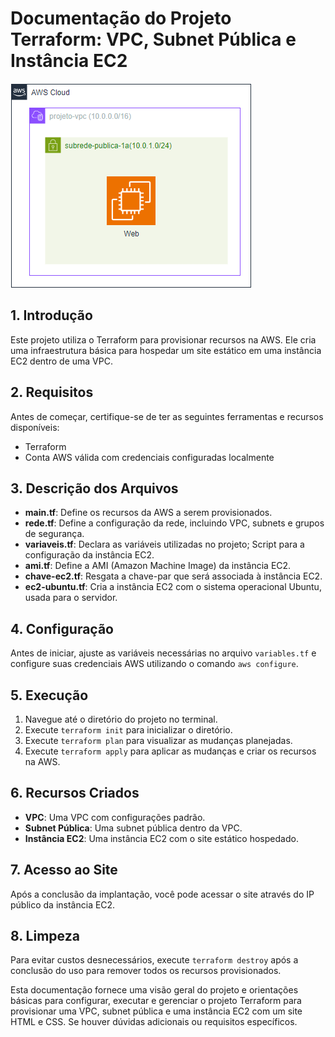 # Documentação do Projeto Terraform: VPC, Subnet Pública e Instância EC2

![ambiente](ambiente.png)

## 1. Introdução  
Este projeto utiliza o Terraform para provisionar recursos na AWS. Ele cria uma infraestrutura básica para hospedar um site estático em uma instância EC2 dentro de uma VPC.

## 2. Requisitos  
Antes de começar, certifique-se de ter as seguintes ferramentas e recursos disponíveis:
- Terraform
- Conta AWS válida com credenciais configuradas localmente

## 3. Descrição dos Arquivos  
- **main.tf**: Define os recursos da AWS a serem provisionados.
- **rede.tf**: Define a configuração da rede, incluindo VPC, subnets e grupos de segurança.
- **variaveis.tf**: Declara as variáveis utilizadas no projeto; Script para a configuração da instância EC2.
- **ami.tf**: Define a AMI (Amazon Machine Image) da instância EC2.
- **chave-ec2.tf**: Resgata a chave-par que será associada à instância EC2.
- **ec2-ubuntu.tf**: Cria a instância EC2 com o sistema operacional Ubuntu, usada para o servidor.

## 4. Configuração  
Antes de iniciar, ajuste as variáveis necessárias no arquivo `variables.tf` e configure suas credenciais AWS utilizando o comando `aws configure`.

## 5. Execução  
1. Navegue até o diretório do projeto no terminal.
2. Execute `terraform init` para inicializar o diretório.
3. Execute `terraform plan` para visualizar as mudanças planejadas.
4. Execute `terraform apply` para aplicar as mudanças e criar os recursos na AWS.

## 6. Recursos Criados  
- **VPC**: Uma VPC com configurações padrão.
- **Subnet Pública**: Uma subnet pública dentro da VPC.
- **Instância EC2**: Uma instância EC2 com o site estático hospedado.

## 7. Acesso ao Site  
Após a conclusão da implantação, você pode acessar o site através do IP público da instância EC2.

## 8. Limpeza  
Para evitar custos desnecessários, execute `terraform destroy` após a conclusão do uso para remover todos os recursos provisionados.

Esta documentação fornece uma visão geral do projeto e orientações básicas para configurar, executar e gerenciar o projeto Terraform para provisionar uma VPC, subnet pública e uma instância EC2 com um site HTML e CSS. Se houver dúvidas adicionais ou requisitos específicos.

